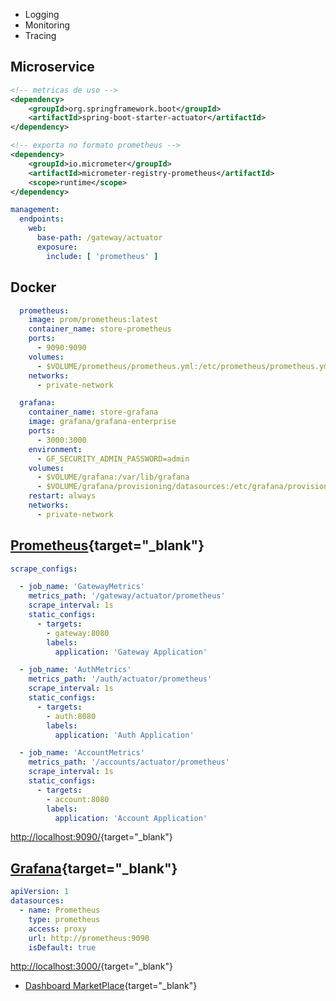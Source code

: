 

* Logging
* Monitoring
* Tracing

## Microservice

``` xml title="pom.xml""
<!-- metricas de uso -->
<dependency>
    <groupId>org.springframework.boot</groupId>
    <artifactId>spring-boot-starter-actuator</artifactId>
</dependency>

<!-- exporta no formato prometheus -->
<dependency>
    <groupId>io.micrometer</groupId>
    <artifactId>micrometer-registry-prometheus</artifactId>
    <scope>runtime</scope>
</dependency>
```

``` yaml title="application.yaml"
management:
  endpoints:
    web:
      base-path: /gateway/actuator
      exposure:
        include: [ 'prometheus' ]
```

## Docker

``` yaml title="docker-compose.yaml"
  prometheus:
    image: prom/prometheus:latest
    container_name: store-prometheus
    ports:
      - 9090:9090
    volumes:
      - $VOLUME/prometheus/prometheus.yml:/etc/prometheus/prometheus.yml
    networks:
      - private-network

  grafana:
    container_name: store-grafana
    image: grafana/grafana-enterprise
    ports:
      - 3000:3000
    environment:
      - GF_SECURITY_ADMIN_PASSWORD=admin
    volumes:
      - $VOLUME/grafana:/var/lib/grafana
      - $VOLUME/grafana/provisioning/datasources:/etc/grafana/provisioning/datasources      
    restart: always
    networks:
      - private-network
```


## [Prometheus](https://prometheus.io){target="_blank"}

``` yaml title="$VOLUME/prometheus/prometheus.yml"
scrape_configs:

  - job_name: 'GatewayMetrics'
    metrics_path: '/gateway/actuator/prometheus'
    scrape_interval: 1s
    static_configs:
      - targets:
        - gateway:8080
        labels:
          application: 'Gateway Application'

  - job_name: 'AuthMetrics'
    metrics_path: '/auth/actuator/prometheus'
    scrape_interval: 1s
    static_configs:
      - targets:
        - auth:8080
        labels:
          application: 'Auth Application'

  - job_name: 'AccountMetrics'
    metrics_path: '/accounts/actuator/prometheus'
    scrape_interval: 1s
    static_configs:
      - targets:
        - account:8080
        labels:
          application: 'Account Application'
```

[http://localhost:9090/](http://localhost:9090/){target="_blank"}

## [Grafana](https://grafana.com){target="_blank"}

``` yaml title="$VOLUME/grafana/provisioning/datasources/datasources.yml"
apiVersion: 1
datasources:
  - name: Prometheus
    type: prometheus
    access: proxy
    url: http://prometheus:9090
    isDefault: true
```

[http://localhost:3000/](http://localhost:3000/){target="_blank"}

- [Dashboard MarketPlace](https://grafana.com/grafana/dashboards/){target="_blank"}

